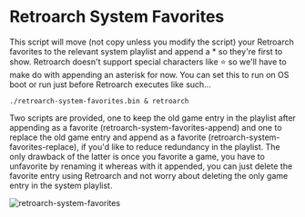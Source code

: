# Retroarch System Favorites

This script will move (not copy unless you modify the script) your Retroarch favorites to the relevant system playlist and append a * so they're first to show. Retroarch doesn't support special characters like ⭐ so we'll have to make do with appending an asterisk for now.  You can set this to run on OS boot or run just before Retroarch executes like such...

```./retroarch-system-favorites.bin & retroarch```  

Two scripts are provided, one to keep the old game entry in the playlist after appending as a favorite (retroarch-system-favorites-append) and one to replace the old game entry and append as a favorite (retroarch-system-favorites-replace), if you'd like to reduce redundancy in the playlist. The only drawback of the latter is once you favorite a game, you have to unfavorite by renaming it whereas with it appended, you can just delete the favorite entry using Retroarch and not worry about deleting the only game entry in the system playlist.

  
![retroarch-system-favorites](https://github.com/new-penguin/retroarch-system-favorites/assets/139792946/a42c8da8-1a33-42c0-9ac1-3a0af1931ebd)

